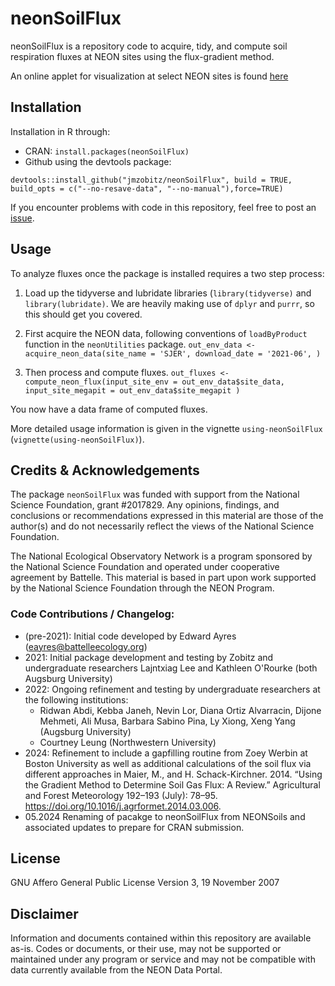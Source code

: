 # neonSoilFlux
neonSoilFlux is a repository code to acquire, tidy, and compute soil respiration fluxes at NEON sites using the flux-gradient method. 

An online applet for visualization at select NEON sites is found [here](https://jmzobitz.shinyapps.io/NEON-soil-fluxes/)

## Installation 
Installation in R through:

- CRAN: `install.packages(neonSoilFlux)`
- Github using the devtools package:

`devtools::install_github("jmzobitz/neonSoilFlux", build = TRUE, build_opts = c("--no-resave-data", "--no-manual"),force=TRUE)`

If you encounter problems with code in this repository, feel free to post an [issue](https://github.com/jmzobitz/neonSoilFlux/issues).

## Usage
To analyze fluxes once the package is installed requires a two step process:

1. Load up the tidyverse and lubridate libraries (`library(tidyverse)` and `library(lubridate)`.  We are heavily making use of `dplyr` and `purrr`, so this should get you covered.

2. First acquire the NEON data, following conventions of `loadByProduct` function in the `neonUtilities` package.
` out_env_data <- acquire_neon_data(site_name = 'SJER',
                  download_date = '2021-06',
                  ) `

3. Then process and compute fluxes.
` out_fluxes <- compute_neon_flux(input_site_env = out_env_data$site_data,
                  input_site_megapit = out_env_data$site_megapit
                  ) `


You now have a data frame of computed fluxes.

More detailed usage information is given in the vignette `using-neonSoilFlux` (`vignette(using-neonSoilFlux)`).

## Credits & Acknowledgements
The package `neonSoilFlux` was funded with support from the National Science Foundation, grant \#2017829. Any opinions, findings, and conclusions or recommendations expressed in this material are those of the author(s) and do not necessarily reflect the views of the National Science Foundation. 

The National Ecological Observatory Network is a program sponsored by the National Science Foundation and operated under cooperative agreement by Battelle. This material is based in part upon work supported by the National Science Foundation through the NEON Program.

### Code Contributions / Changelog:
- (pre-2021): Initial code developed by Edward Ayres (eayres@battelleecology.org)
- 2021: Initial package development and testing by Zobitz and undergraduate researchers Lajntxiag Lee and Kathleen O'Rourke (both Augsburg University)
- 2022: Ongoing refinement and testing by undergraduate researchers at the following institutions:
  * Ridwan Abdi, Kebba Janeh, Nevin Lor, Diana Ortiz Alvarracin, Dijone Mehmeti, Ali Musa, Barbara Sabino Pina, Ly Xiong, Xeng Yang (Augsburg University)
  * Courtney Leung (Northwestern University)
 - 2024: Refinement to include a gapfilling routine from Zoey Werbin at Boston University as well as additional calculations of the soil flux via different approaches in Maier, M., and H. Schack-Kirchner. 2014. “Using the Gradient Method to Determine Soil Gas Flux: A Review.” Agricultural and Forest Meteorology 192–193 (July): 78–95. https://doi.org/10.1016/j.agrformet.2014.03.006.
 - 05.2024 Renaming of pacakge to neonSoilFlux from NEONSoils and associated updates to prepare for CRAN submission.


## License
GNU Affero General Public License Version 3, 19 November 2007

## Disclaimer
Information and documents contained within this repository are available as-is. Codes or documents, or their use, may not be supported or maintained under any program or service and may not be compatible with data currently available from the NEON Data Portal.

